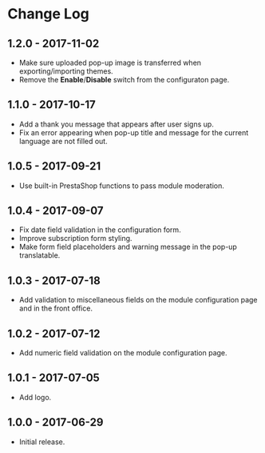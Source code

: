 # Change Log

## 1.2.0 - 2017-11-02

- Make sure uploaded pop-up image is transferred when exporting/importing themes.
- Remove the __Enable__/__Disable__ switch from the configuraton page.

## 1.1.0 - 2017-10-17

- Add a thank you message that appears after user signs up.
- Fix an error appearing when pop-up title and message for the current language are not filled out.

## 1.0.5 - 2017-09-21

- Use built-in PrestaShop functions to pass module moderation.

## 1.0.4 - 2017-09-07

- Fix date field validation in the configuration form.
- Improve subscription form styling.
- Make form field placeholders and warning message in the pop-up translatable.

## 1.0.3 - 2017-07-18

- Add validation to miscellaneous fields on the module configuration page and in the front office.

## 1.0.2 - 2017-07-12

- Add numeric field validation on the module configuration page.

## 1.0.1 - 2017-07-05

- Add logo.

## 1.0.0 - 2017-06-29

- Initial release.